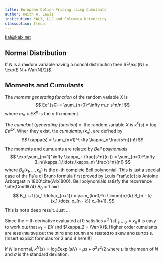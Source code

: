 ```yaml
---
title: European Option Pricing using Cumulants
author: Keith A. Lewis
institution: KALX, LLC and Columbia University
classoption: fleqn
---
```


<div id="kalx"><a href="mailto:kal@kalx.net">kal@kalx.net</a></div>

## Normal Distribution

If $N$ is a random variable having a normal distribution then $E\exp(N)
= \exp(E N + \Var(N)/2)$.


## Moments and Cumulants

The _moment generating function_ of the random variable $X$
is
$$
Ee^{sX} = \sum_{n=0}^\infty m_n s^n/n!
$$
where $m_n = EX^n$ is the $n$-th moment.

The _cumulant_ (_generating function_) of the random variable $X$
is $\kappa^X(s) = \log Ee^{sX}$.
When they exist, the _cumulants_, $(\kappa_n)$,
are defined by
$$
\kappa(s) = \sum_{n=1}^\infty \kappa_n \frac{s^n}{n!}
$$

The moments and cumulants are related by _Bell polynomials_.
$$
\exp(\sum_{n=1}^\infty \kappa_n \frac{s^n}{n!})
= \sum_{n=0}^\infty B_n(\kappa_1,\ldots,\kappa_n) \frac{s^n}{n!}
$$
where $B_n(\kappa_1,\dots,\kappa_n)$ is the $n$-th complete
Bell polynomial.
This is just a special case of the
Fa\`a di Bruno formula first proved by Louis Fran\c{c}ois Antoine
Arborgast in 1800\cite{Arb1800}.
Bell polynomials satisfy the recurrence \cite{Com1974} $B_0 = 1$ and
$$
B_{n+1}(x_1,\dots,x_{n+1}) = \sum_{k=0}^n \binom{n}{k}
B_{n - k}(x_1,\dots, x_{n - k}) x_{k+1}.
$$

This is not a deep result. Just ...

Since the $n$-th derivative evaluated at $0$
satisfies $\kappa^{(n)}(s)|_{s = 0} = \kappa_n$ 
it is easy to
work out that
$\kappa_1 = EX$ and $\kappa_2 = \Var(X)$. Higher order
cumulants are less intuitive but the third and fourth are
related to skew and kurtosis. [Insert explicit formulas for 3 and 4 here!!!]

If $N$ is normal, $\kappa^N(s) = \log E \exp(sN) = \mu s +
\sigma^2 s^2/2$ where $\mu$ is the mean of $N$ and $\sigma$ is the
standard deviation.

<!--
The cumulants of a random variable plus a constant are the 
same except the first cumulant is increased by the constant.
More generally, the cumulants of the sum of two independent 
random variables are the sums of their cumulants.
They scale homogeneously, the $n$-th cumulant of a constant
times a random variable is
$\kappa_n(cX) = c^n\kappa_n(X)$.

## Bell Polynomials
The exponential of the cumulant in terms of
powers of $s$ is
$$
Ee^{sX} =  \exp(\sum_{n=1}^\infty \kappa_n \frac{s^n}{n!})
= \sum_{n=0}^\infty B_n(\kappa_1,\dots,\kappa_n) \frac{s^n}{n!}
$$
where $B_n(\kappa_1,\dots,\kappa_n)$ is the $n$-th complete
Bell polynomial.
This is just a special case of the
Fa\`a di Bruno formula first proved by Louis Fran\c{c}ois Antoine
Arborgast in 1800\cite{Arb1800}.
Bell polynomials satisfy the recurrence \cite{Com1974} $B_0 = 1$ and
$$
B_{n+1}(x_1,\dots,x_{n+1}) = \sum_{k=0}^n \binom{n}{k}
B_{n - k}(x_1,\dots, x_{n - k}) x_{k+1}.
$$


## Hermite Polynomials

The derivatives of the standard normal density 
can be computed using Hermite polynomials\cite{AbrSte1964}
pp. 793--801.
One definition is
$$
H_n(x) = (-1)^n e^{x^2/2}\frac{d^n}{dx^n}e^{-x^2/2}.
$$
They satisfy the recurrence $H_0(x) = 1$, $H_1(x) = x$ and
$$
H_{n+1}(x) = xH_n(x) - n H_{n-1}(x).
$$
Note some authors use $He_n(x)$ instead of $H_n(x)$.
This shows $\phi^{(n)}(x) = (-1)^n\phi(x) H_n(x)$
so $\Phi^{(n)} = (-1)^{n-1} H_{n-1}(x)$ for $n > 0$.


$$
\begin{align*}
\hat\psi(u) &= Ee^{-iuX}\\
&= Ee^{\sum_{n=1}^\infty \kappa_n (-iu)^n/n!\\
&= e^{-u^2/2}Ee^{\sum_{n=3}^\infty \kappa_n (-iu)^n/n!\\
&= \hat\psi(u)E\sum_{n=0}^\infty B_n(0,0,\kappa_3,\dots,\kappa_n) (-iu)^n/n!\\
&= E\sum_{n=0}^\infty (-1)^n
B_n(0,0,\kappa_3,\ldots,\kappa_n)\hat{\psi^(n)}(u)/n!\\
\end{align*}
$$
Taking inverse Fourier transforms
$$
\psi(x) = 
E\sum_{n=0}^\infty (-1)^n B_n(0,0,\kappa_3,\ldots,\kappa_n)\psi^(n)(u)/n!\\
$$
Integrating both sides
$$
\Psi(x) = 
E\sum_{n=0}^\infty (-1)^n B_n(0,0,\kappa_3,\ldots,\kappa_n)\Psi^(n)(u)/n!\\
$$

We now have an explicit formula for the cumulative
distibution function of $X$:
\begin{equation}
\Psi(x) = \Phi(x) - \phi(x)\sum_{n=3}^\infty
B_n(0,0,\kappa_3,\dots,\kappa_n) H_{n-1}(x)/n!
\end{equation}

since $B_1(0) = B_2(0,0) = 0$.
-->
